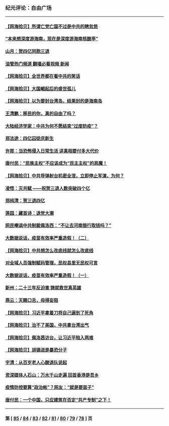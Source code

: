 ### 纪元评论：自由广场
---
#### [【网海拾贝】所谓亡党亡国不过是中共的瞎忽悠](../../pages/nsc993/n13801761.md?08140330) 
#### [“本来想深度游海南，现在是深度游海南核酸亭”](../../pages/nsc993/n13800984.md?08140330) 
#### [山月：贺四亿同胞三退](../../pages/nsc993/n13800880.md?08140330) 
#### [油管热门频道 翻墙必看视频 新闻](ok?08140330)
#### [【网海拾贝】全世界都在看中共的笑话](../../pages/nsc993/n13800211.md?08140330) 
#### [【网海拾贝】大国崛起后的盛世孤儿](../../pages/nsc993/n13799372.md?08140330) 
#### [【网海拾贝】以为要封台湾岛，结果封的是海南岛](../../pages/nsc993/n13798660.md?08140330) 
#### [王清鹏：移民的你，真的自由了吗？](../../pages/nsc993/n13798677.md?08140330) 
#### [大陆经济学家：中共为何不愿结束“过度防疫”？](../../pages/nsc993/n13798649.md?08140330) 
#### [郑法途：四亿囚徒庆新生](../../pages/nsc993/n13798448.md?08140330) 
#### [许那：当恐怖侵入日常生活 讲真相要付多大代价](../../pages/nsc993/n13798299.md?08140330) 
#### [唐付民：“民族主权”不应该成为“民主主权”的恶魔！](../../pages/nsc993/n13798069.md?08140330) 
#### [【网海拾贝】中共导弹射台机密全泄，立即停止军演，为何？](../../pages/nsc993/n13798031.md?08140330) 
#### [凌悟：灭共赋 ——祝贺三退人数突破四个亿](../../pages/nsc993/n13797331.md?08140330) 
#### [郑纯清：贺三退四亿](../../pages/nsc993/n13797364.md?08140330) 
#### [莲园：藏首诗：退党大潮](../../pages/nsc993/n13797328.md?08140330) 
#### [网民嘲讽中共制裁佩洛西：“不让去河南银行取钱吗？”](../../pages/nsc993/n13797313.md?08140330) 
#### [大数据说话，疫苗有效率严重造假！（二）](../../pages/nsc993/n13797139.md?08140330) 
#### [【网海拾贝】中共想怎么改底线就怎么改底线](../../pages/nsc993/n13796911.md?08140330) 
#### [对全域人员强制赋码管理，民权县里无民权可言](../../pages/nsc993/n13796640.md?08140330) 
#### [大数据说话，疫苗有效率严重造假！（一）](../../pages/nsc993/n13796318.md?08140330) 
#### [新州：二十三年反迫害 铸就救世真英雄](../../pages/nsc993/n13796295.md?08140330) 
#### [燕云：天赐口舌，毋得妄阻](../../pages/nsc993/n13796291.md?08140330) 
#### [【网海拾贝】习近平拿着刀将自己逼到了死角](../../pages/nsc993/n13796240.md?08140330) 
#### [【网海拾贝】治不了美国，中共拿台湾出气](../../pages/nsc993/n13795333.md?08140330) 
#### [【网海拾贝】佩洛茜访台，让习近平陷入两难](../../pages/nsc993/n13794584.md?08140330) 
#### [【网海拾贝】胡锡进是暴恐分子](../../pages/nsc993/n13793871.md?08140330) 
#### [宇清：从百岁老人心酸退队说起](../../pages/nsc993/n13793811.md?08140330) 
#### [资深媒体人石山：万水千山走遍 回首香港是吾乡](../../pages/nsc993/n13793455.md?08140330) 
#### [疫情防控要算“政治帐”？网友：“就是要面子”](../../pages/nsc993/n13793078.md?08140330) 
#### [唐付民：一个中国，只应建筑在否定“共产专制”之下！](../../pages/nsc993/n13793104.md?08140330) 

---
#### 第 [ [85](./85.md?08140330) / [84](./84.md?08140330) / [83](./83.md?08140330) / [82](./82.md?08140330) / [81](./81.md?08140330) / [80](./80.md?08140330) / [79](./79.md?08140330) / [78](./78.md?08140330) ] 页
